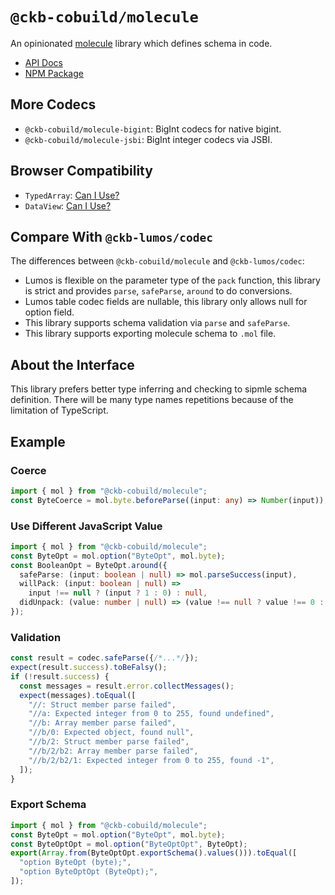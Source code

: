 # `@ckb-cobuild/molecule`

An opinionated [molecule](https://github.com/nervosnetwork/molecule) library which defines schema in code.

- [API Docs](https://ckb-cobuild-docs.vercel.app/api/modules/_ckb_cobuild_molecule.html)
- [NPM Package](https://www.npmjs.com/package/@ckb-cobuild/molecule)

## More Codecs

- `@ckb-cobuild/molecule-bigint`: BigInt codecs for native bigint.
- `@ckb-cobuild/molecule-jsbi`: BigInt integer codecs via JSBI.

## Browser Compatibility

- `TypedArray`: [Can I Use?](https://caniuse.com/mdn-javascript_builtins_typedarray)
- `DataView`: [Can I Use?](https://caniuse.com/mdn-javascript_builtins_dataview)

## Compare With `@ckb-lumos/codec`

The differences between `@ckb-cobuild/molecule` and `@ckb-lumos/codec`:

- Lumos is flexible on the parameter type of the `pack` function, this library is strict and provides `parse`, `safeParse`, `around` to do conversions.
- Lumos table codec fields are nullable, this library only allows null for option field.
- This library supports schema validation via `parse` and `safeParse`.
- This library supports exporting molecule schema to `.mol` file.

## About the Interface

This library prefers better type inferring and checking to sipmle schema definition. There will be many type names repetitions because of the limitation of TypeScript.

## Example

### Coerce

```ts
import { mol } from "@ckb-cobuild/molecule";
const ByteCoerce = mol.byte.beforeParse((input: any) => Number(input));
```

### Use Different JavaScript Value

```ts
import { mol } from "@ckb-cobuild/molecule";
const ByteOpt = mol.option("ByteOpt", mol.byte);
const BooleanOpt = ByteOpt.around({
  safeParse: (input: boolean | null) => mol.parseSuccess(input),
  willPack: (input: boolean | null) =>
    input !== null ? (input ? 1 : 0) : null,
  didUnpack: (value: number | null) => (value !== null ? value !== 0 : null),
});
```

### Validation

```ts
const result = codec.safeParse({/*...*/});
expect(result.success).toBeFalsy();
if (!result.success) {
  const messages = result.error.collectMessages();
  expect(messages).toEqual([
    "//: Struct member parse failed",
    "//a: Expected integer from 0 to 255, found undefined",
    "//b: Array member parse failed",
    "//b/0: Expected object, found null",
    "//b/2: Struct member parse failed",
    "//b/2/b2: Array member parse failed",
    "//b/2/b2/1: Expected integer from 0 to 255, found -1",
  ]);
}
```

### Export Schema

```ts
import { mol } from "@ckb-cobuild/molecule";
const ByteOpt = mol.option("ByteOpt", mol.byte);
const ByteOptOpt = mol.option("ByteOptOpt", ByteOpt);
export(Array.from(ByteOptOpt.exportSchema().values())).toEqual([
  "option ByteOpt (byte);",
  "option ByteOptOpt (ByteOpt);",
]);
```

